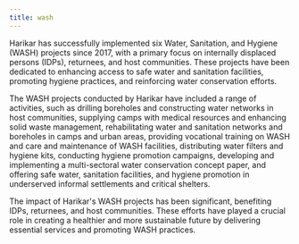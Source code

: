 ```yaml
---
title: wash
---
```


Harikar has successfully implemented six Water, Sanitation, and Hygiene (WASH) projects since 2017, with a primary focus on internally displaced persons (IDPs), returnees, and host communities. These projects have been dedicated to enhancing access to safe water and sanitation facilities, promoting hygiene practices, and reinforcing water conservation efforts.

The WASH projects conducted by Harikar have included a range of activities, such as drilling boreholes and constructing water networks in host communities, supplying camps with medical resources and enhancing solid waste management, rehabilitating water and sanitation networks and boreholes in camps and urban areas, providing vocational training on WASH and care and maintenance of WASH facilities, distributing water filters and hygiene kits, conducting hygiene promotion campaigns, developing and implementing a multi-sectoral water conservation concept paper, and offering safe water, sanitation facilities, and hygiene promotion in underserved informal settlements and critical shelters.

The impact of Harikar's WASH projects has been significant, benefiting IDPs, returnees, and host communities. These efforts have played a crucial role in creating a healthier and more sustainable future by delivering essential services and promoting WASH practices.